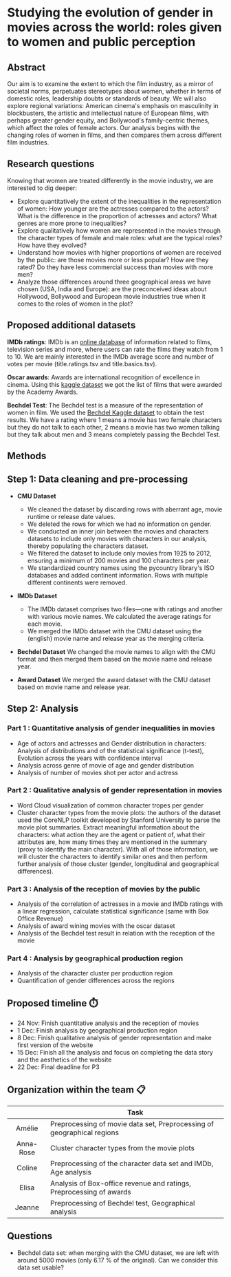 # Studying the evolution of gender in movies across the world: roles given to women and public perception

## Abstract

Our aim is to examine the extent to which the film industry, as a mirror of societal norms, perpetuates stereotypes about women, whether in terms of domestic roles, leadership doubts or standards of beauty. We will also explore regional variations: American cinema's emphasis on masculinity in blockbusters, the artistic and intellectual nature of European films, with perhaps greater gender equity, and Bollywood's family-centric themes, which affect the roles of female actors. Our analysis begins with the changing roles of women in films, and then compares them across different film industries.

## Research questions

Knowing that women are treated differently in the movie industry, we are interested to dig deeper:
- Explore quantitatively the extent of the inequalities in the representation of women: How younger are the actresses compared to the actors? What is the difference in the proportion of actresses and actors? What genres are more prone to inequalities?
- Explore qualitatively how women are represented in the movies through the character types of female and male roles: what are the typical roles? How have they evolved?
- Understand how movies with higher proportions of women are received by the public: are those movies more or less popular? How are they rated? Do they have less commercial success than movies with more men?
- Analyze those differences around three geographical areas we have chosen (USA, India and Europe): are the preconceived ideas about Hollywood, Bollywood and European movie industries true when it comes to the roles of women in the plot? 

## Proposed additional datasets 

**IMDb ratings**: IMDb is an [online database](https://datasets.imdbws.com/) of information related to films, television series and more, where users can rate the films they watch from 1 to 10. We are mainly interested in the IMDb average score and number of votes per movie (title.ratings.tsv and title.basics.tsv).

**Oscar awards**: Awards are international recognition of excellence in cinema. Using this [kaggle dataset](https://www.kaggle.com/datasets/unanimad/the-oscar-award) we got the list of films that were awarded by the Academy Awards.

**Bechdel Test**: The Bechdel test is a measure of the representation of women in film. We used the [Bechdel Kaggle dataset](https://www.kaggle.com/datasets/treelunar/bechdel-test-movies-as-of-feb-28-2023) to obtain the test results. We have a rating where 1 means a movie has two female characters but they do not talk to each other, 2 means a movie has two women talking but they talk about men and 3 means completely passing the Bechdel Test.

## Methods

## Step 1: Data cleaning and pre-processing
- **CMU Dataset**
  - We cleaned the dataset by discarding rows with aberrant age, movie runtime or release date values.
  - We deleted the rows for which we had no information on gender.
  - We conducted an inner join between the movies and characters datasets to include only movies with characters in our analysis, thereby populating the characters dataset.
  - We filtered the dataset to include only movies from 1925 to 2012, ensuring a minimum of 200 movies and 100 characters per year.
  - We standardized country names using the pycountry library's ISO databases and added continent information. Rows with multiple different continents were removed.

- **IMDb Dataset**
  - The IMDb dataset comprises two files—one with ratings and another with various movie names. We calculated the average ratings for each movie.
  - We merged the IMDb dataset with the CMU dataset using the (english) movie name and release year as the merging criteria.

- **Bechdel Dataset** We changed the movie names to align with the CMU format and then merged them based on the movie name and release year.

- **Award Dataset** We merged the award dataset with the CMU dataset based on movie name and release year.


## Step 2: Analysis

### Part 1 : Quantitative analysis of gender inequalities in movies
- Age of actors and actresses and Gender distribution in characters: Analysis of distributions and of the statistical significance (t-test), Evolution across the years with confidence interval
- Analysis across genre of movie of age and gender distribution
- Analysis of number of movies shot per actor and actress

### Part 2 : Qualitative analysis of gender representation in movies
- Word Cloud visualization of common character tropes per gender
- Cluster character types from the movie plots: the authors of the dataset used the CoreNLP toolkit developed by Stanford University to parse the movie plot summaries. Extract meaningful information about the characters: what action they are the agent or patient of, what their attributes are, how many times they are mentioned in the summary (proxy to identify the main character). With all of those information, we will cluster the characters to identify similar ones and then perform further analysis of those cluster (gender, longitudinal and geographical differences).

### Part 3 : Analysis of the reception of movies by the public
- Analysis of the correlation of actresses in a movie and IMDb ratings with a linear regression, calculate statistical significance (same with Box Office Revenue)
- Analysis of award wining movies with the oscar dataset
- Analysis of the Bechdel test result in relation with the reception of the movie

### Part 4 : Analysis by geographical production region
- Analysis of the character cluster per production region
- Quantification of gender differences across the regions

## Proposed timeline ⏱️

- 24 Nov: Finish quantitative analysis and the reception of movies
- 1 Dec: Finish analysis by geographical production region
- 8 Dec: Finish qualitative analysis of gender representation and make first version of the website
- 15 Dec: Finish all the analysis and focus on completing the data story and the aesthetics of the website
- 22 Dec: Final deadline for P3

## Organization within the team 📋
| | Task |
| :---:|---|
| Amélie | Preprocessing of movie data set, Preprocessing of geographical regions|
| Anna-Rose | Cluster character types from the movie plots|
| Coline | Preprocessing of the character data set and IMDb, Age analysis|
| Elisa | Analysis of Box-office revenue and ratings, Preprocessing of awards |
| Jeanne | Preprocessing of Bechdel test, Geographical analysis |

## Questions 
- Bechdel data set: when merging with the CMU dataset, we are left with around 5000 movies (only 6.17 % of the original). Can we consider this data set usable?
